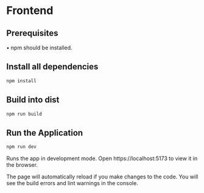 # Frontend

## Prerequisites

• npm should be installed.

## Install all dependencies

```bash
npm install
```

## Build into dist

```bash
npm run build
```

## Run the Application

```bash
npm run dev
```

Runs the app in development mode. Open https://localhost:5173 to view it in the browser.

The page will automatically reload if you make changes to the code. You will see the build errors and lint warnings in the console.
